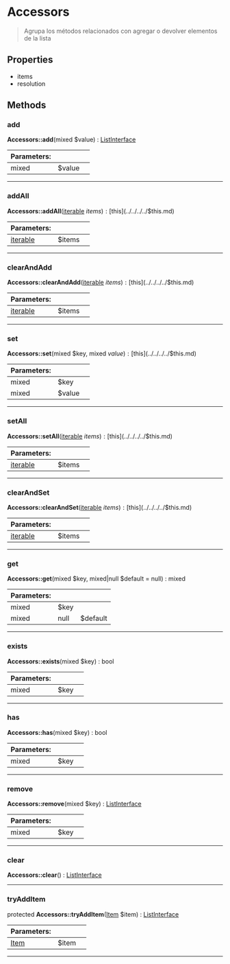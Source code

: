 
                                                                                                                                            
    
# Accessors


> Agrupa los métodos relacionados con agregar o devolver elementos de la lista
>
> 






## Properties
- items
- resolution


## Methods

### add



**Accessors::add**(mixed $value) : [ListInterface](../../../../ListInterface.md)


|Parameters: | | |
| --- | --- | --- |
|mixed |$value |  |

---


### addAll



**Accessors::addAll**([iterable](../../../../iterable.md) $items) : [$this](../../../../$this.md)


|Parameters: | | |
| --- | --- | --- |
|[iterable](../../../../iterable.md) |$items |  |

---


### clearAndAdd



**Accessors::clearAndAdd**([iterable](../../../../iterable.md) $items) : [$this](../../../../$this.md)


|Parameters: | | |
| --- | --- | --- |
|[iterable](../../../../iterable.md) |$items |  |

---


### set



**Accessors::set**(mixed $key, mixed $value) : [$this](../../../../$this.md)


|Parameters: | | |
| --- | --- | --- |
|mixed |$key |  |
|mixed |$value |  |

---


### setAll



**Accessors::setAll**([iterable](../../../../iterable.md) $items) : [$this](../../../../$this.md)


|Parameters: | | |
| --- | --- | --- |
|[iterable](../../../../iterable.md) |$items |  |

---


### clearAndSet



**Accessors::clearAndSet**([iterable](../../../../iterable.md) $items) : [$this](../../../../$this.md)


|Parameters: | | |
| --- | --- | --- |
|[iterable](../../../../iterable.md) |$items |  |

---


### get



**Accessors::get**(mixed $key, mixed|null $default = null) : mixed


|Parameters: | | |
| --- | --- | --- |
|mixed |$key |  |
|mixed|null |$default |  |

---


### exists



**Accessors::exists**(mixed $key) : bool


|Parameters: | | |
| --- | --- | --- |
|mixed |$key |  |

---


### has



**Accessors::has**(mixed $key) : bool


|Parameters: | | |
| --- | --- | --- |
|mixed |$key |  |

---


### remove



**Accessors::remove**(mixed $key) : [ListInterface](../../../../ListInterface.md)


|Parameters: | | |
| --- | --- | --- |
|mixed |$key |  |

---


### clear



**Accessors::clear**() : [ListInterface](../../../../ListInterface.md)



---


### tryAddItem



protected **Accessors::tryAddItem**([Item](../../../../Item.md) $item) : [ListInterface](../../../../ListInterface.md)


|Parameters: | | |
| --- | --- | --- |
|[Item](../../../../Item.md) |$item |  |

---


                                                                                                                                                                                                                                                                                                                                                                                                            
    
                                                                                                                                                                                                                                                                             
                